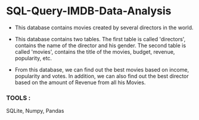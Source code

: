 # SQL-Query-IMDB-Data-Analysis


- This database contains movies created by several directors in the world.

- This database contains two tables. The first table is called 'directors', contains the name of the director and his gender. The second table is called 'movies', contains the title of the movies, budget, revenue, popularity, etc.

- From this database, we can find out the best movies based on income, popularity and votes. In addition, we can also find out the best director based on the amount of Revenue from all his Movies.

### TOOLS :
SQLite, Numpy, Pandas

